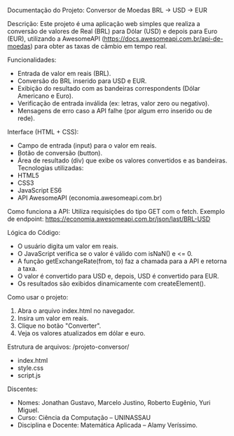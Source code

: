 Documentação do Projeto: Conversor de Moedas BRL → USD → EUR

Descrição:
Este projeto é uma aplicação web simples que realiza a conversão de valores de Real (BRL) para Dólar (USD) e depois para Euro (EUR), utilizando a AwesomeAPI (https://docs.awesomeapi.com.br/api-de-moedas) para obter as taxas de câmbio em tempo real.

Funcionalidades:
- Entrada de valor em reais (BRL).
- Conversão do BRL inserido para USD e EUR.
- Exibição do resultado com as bandeiras correspondents (Dólar Americano e Euro).
- Verificação de entrada inválida (ex: letras, valor zero ou negativo).
- Mensagens de erro caso a API falhe (por algum erro inserido ou de rede).

Interface (HTML + CSS):
- Campo de entrada (input) para o valor em reais.
- Botão de conversão (button).
- Área de resultado (div) que exibe os valores convertidos e as bandeiras.
Tecnologias utilizadas:
- HTML5
- CSS3
- JavaScript ES6
- API AwesomeAPI (economia.awesomeapi.com.br)

Como funciona a API:
Utiliza requisições do tipo GET com o fetch.
Exemplo de endpoint:
https://economia.awesomeapi.com.br/json/last/BRL-USD

Lógica do Código:
- O usuário digita um valor em reais.
- O JavaScript verifica se o valor é válido com isNaN() e <= 0.
- A função getExchangeRate(from, to) faz a chamada para a API e retorna a taxa.
- O valor é convertido para USD e, depois, USD é convertido para EUR.
- Os resultados são exibidos dinamicamente com createElement().

Como usar o projeto:
1. Abra o arquivo index.html no navegador.
2. Insira um valor em reais.
3. Clique no botão "Converter".
4. Veja os valores atualizados em dólar e euro.

Estrutura de arquivos:
/projeto-conversor/
- index.html
- style.css
- script.js

Discentes:
- Nomes: Jonathan Gustavo, Marcelo Justino, Roberto Eugênio, Yuri Miguel.
- Curso: Ciência da Computação – UNINASSAU
- Disciplina e Docente: Matemática Aplicada – Alamy Veríssimo.
